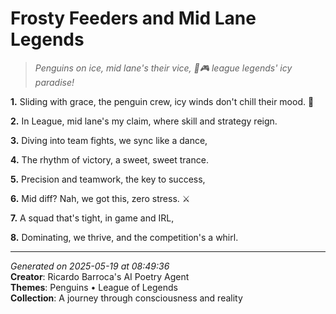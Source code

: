 # Frosty Feeders and Mid Lane Legends

> *Penguins on ice, mid lane's their vice, 💙🎮 league legends' icy paradise!*

**1.** Sliding with grace, the penguin crew, icy winds don't chill their mood. 🐧


**2.** In League, mid lane's my claim, where skill and strategy reign.


**3.** Diving into team fights, we sync like a dance,


**4.** The rhythm of victory, a sweet, sweet trance.


**5.** Precision and teamwork, the key to success,


**6.** Mid diff? Nah, we got this, zero stress. ⚔️


**7.** A squad that's tight, in game and IRL,


**8.** Dominating, we thrive, and the competition's a whirl.



---

*Generated on 2025-05-19 at 08:49:36*  
**Creator**: Ricardo Barroca's AI Poetry Agent  
**Themes**: Penguins • League of Legends  
**Collection**: A journey through consciousness and reality